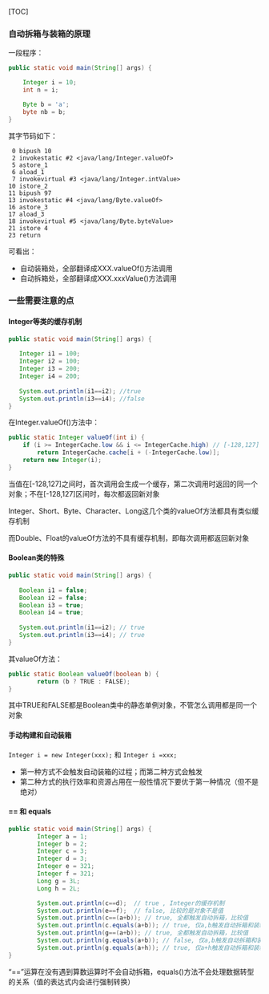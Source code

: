[TOC]

### 自动拆箱与装箱的原理

一段程序：

```java
public static void main(String[] args) {

    Integer i = 10;
    int n = i;

    Byte b = 'a';
    byte nb = b;
}
```

其字节码如下：

```
 0 bipush 10
 2 invokestatic #2 <java/lang/Integer.valueOf>
 5 astore_1
 6 aload_1
 7 invokevirtual #3 <java/lang/Integer.intValue>
10 istore_2
11 bipush 97
13 invokestatic #4 <java/lang/Byte.valueOf>
16 astore_3
17 aload_3
18 invokevirtual #5 <java/lang/Byte.byteValue>
21 istore 4
23 return
```

可看出：

- 自动装箱处，全部翻译成XXX.valueOf()方法调用
- 自动拆箱处，全部翻译成XXX.xxxValue()方法调用

### 一些需要注意的点

#### Integer等类的缓存机制

```java
public static void main(String[] args) {
         
   Integer i1 = 100;
   Integer i2 = 100;
   Integer i3 = 200;
   Integer i4 = 200;
         
   System.out.println(i1==i2); //true
   System.out.println(i3==i4); //false
}
```

在Integer.valueOf()方法中：

```java
public static Integer valueOf(int i) {
    if (i >= IntegerCache.low && i <= IntegerCache.high) // [-128,127]
        return IntegerCache.cache[i + (-IntegerCache.low)];
    return new Integer(i);
}
```

当值在[-128,127]之间时，首次调用会生成一个缓存，第二次调用时返回的同一个对象；不在[-128,127]区间时，每次都返回新对象

Integer、Short、Byte、Character、Long这几个类的valueOf方法都具有类似缓存机制

而Double、Float的valueOf方法的不具有缓存机制，即每次调用都返回新对象

#### Boolean类的特殊

```java
public static void main(String[] args) {
         
   Boolean i1 = false;
   Boolean i2 = false;
   Boolean i3 = true;
   Boolean i4 = true;
         
   System.out.println(i1==i2); // true
   System.out.println(i3==i4); // true
}
```

其valueOf方法：

```java
public static Boolean valueOf(boolean b) {
        return (b ? TRUE : FALSE);
}
```

其中TRUE和FALSE都是Boolean类中的静态单例对象，不管怎么调用都是同一个对象

#### 手动构建和自动装箱

`Integer i = new Integer(xxx);` 和 `Integer i =xxx;`

- 第一种方式不会触发自动装箱的过程；而第二种方式会触发
- 第二种方式的执行效率和资源占用在一般性情况下要优于第一种情况（但不是绝对）

#### == 和 equals

```java
public static void main(String[] args) {
        Integer a = 1;
        Integer b = 2;
        Integer c = 3;
        Integer d = 3;
        Integer e = 321;
        Integer f = 321;
        Long g = 3L;
        Long h = 2L;

        System.out.println(c==d);  // true , Integer的缓存机制
        System.out.println(e==f);  // false, 比较的是对象不是值 
        System.out.println(c==(a+b)); // true, 全都触发自动拆箱，比较值
        System.out.println(c.equals(a+b)); // true, 仅a,b触发自动拆箱和装箱，Integer和Integer比较，相等
        System.out.println(g==(a+b)); // true, 全都触发自动拆箱，比较值
        System.out.println(g.equals(a+b)); // false, 仅a,b触发自动拆箱和装箱，Long和Integer类型不相等
        System.out.println(g.equals(a+h)); // true, 仅a+h触发自动拆箱和装箱，其结果为Long类型，与Long类型比较，相等
}
```

“==”运算在没有遇到算数运算时不会自动拆箱，equals()方法不会处理数据转型的关系（值的表达式内会进行强制转换）
